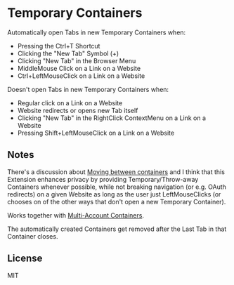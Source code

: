 # Temporary Containers

Automatically open Tabs in new Temporary Containers when:
* Pressing the Ctrl+T Shortcut
* Clicking the "New Tab" Symbol (+)
* Clicking "New Tab" in the Browser Menu
* MiddleMouse Click on a Link on a Website
* Ctrl+LeftMouseClick on a Link on a Website

Doesn't open Tabs in new Temporary Containers when:
* Regular click on a Link on a Website
* Website redirects or opens new Tab itself
* Clicking "New Tab" in the RightClick ContextMenu on a Link on a Website
* Pressing Shift+LeftMouseClick on a Link on a Website

## Notes

There's a discussion about [Moving between containers](https://github.com/mozilla/multi-account-containers/wiki/Moving-between-containers) and I think
that this Extension enhances privacy by providing Temporary/Throw-away Containers whenever possible, while not breaking
navigation (or e.g. OAuth redirects) on a given Website as long as the user just LeftMouseClicks (or chooses on of the other ways that don't open a new Temporary Container).

Works together with [Multi-Account Containers](https://github.com/mozilla/multi-account-containers).

The automatically created Containers get removed after the Last Tab in that Container closes.


## License

MIT
